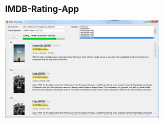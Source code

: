 IMDB-Rating-App
===============

![](https://raw.githubusercontent.com/smiclea/IMDB-Rating-App/master/screenshot.png)
